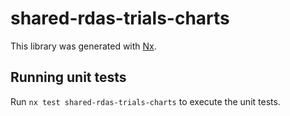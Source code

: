 # shared-rdas-trials-charts

This library was generated with [Nx](https://nx.dev).

## Running unit tests

Run `nx test shared-rdas-trials-charts` to execute the unit tests.
